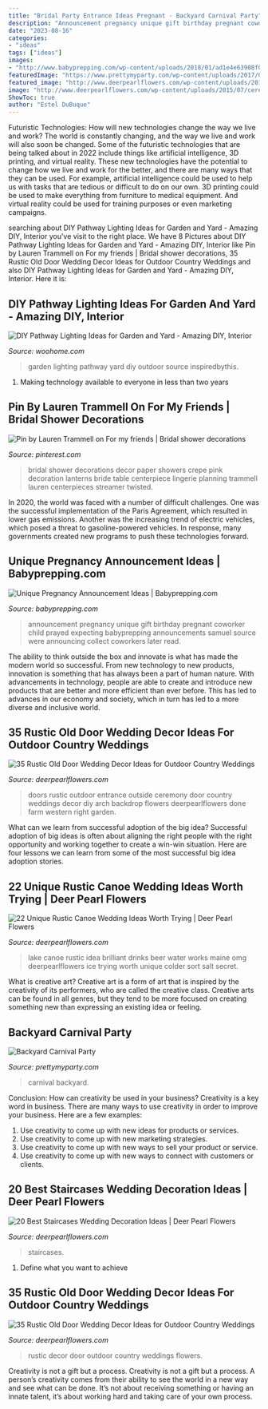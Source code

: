 ```yaml
---
title: "Bridal Party Entrance Ideas Pregnant - Backyard Carnival Party"
description: "Announcement pregnancy unique gift birthday pregnant coworker child prayed expecting babyprepping announcements samuel source were announcing collect coworkers later read"
date: "2023-08-16"
categories:
- "ideas"
tags: ["ideas"]
images:
- "http://www.babyprepping.com/wp-content/uploads/2018/01/ad1e4e63908f0f8f596ab02ee3d42a2b.jpg"
featuredImage: "https://www.prettymyparty.com/wp-content/uploads/2017/02/Carnival-Party-Feature.jpg"
featured_image: "http://www.deerpearlflowers.com/wp-content/uploads/2015/07/ceremony-entrance-doors-for-outside-wedding.jpg"
image: "http://www.deerpearlflowers.com/wp-content/uploads/2015/07/ceremony-entrance-doors-for-outside-wedding.jpg"
ShowToc: true
author: "Estel DuBuque"
---
```



Futuristic Technologies: How will new technologies change the way we live and work?
The world is constantly changing, and the way we live and work will also soon be changed. Some of the futuristic technologies that are being talked about in 2022 include things like artificial intelligence, 3D printing, and virtual reality. These new technologies have the potential to change how we live and work for the better, and there are many ways that they can be used. For example, artificial intelligence could be used to help us with tasks that are tedious or difficult to do on our own. 3D printing could be used to make everything from furniture to medical equipment. And virtual reality could be used for training purposes or even marketing campaigns.

	

		
searching about DIY Pathway Lighting Ideas for Garden and Yard - Amazing DIY, Interior you've visit to the right place. We have 8 Pictures about DIY Pathway Lighting Ideas for Garden and Yard - Amazing DIY, Interior like Pin by Lauren Trammell on For my friends | Bridal shower decorations, 35 Rustic Old Door Wedding Decor Ideas for Outdoor Country Weddings and also DIY Pathway Lighting Ideas for Garden and Yard - Amazing DIY, Interior. Here it is:
		
    
## DIY Pathway Lighting Ideas For Garden And Yard - Amazing DIY, Interior

<img loading=lazy src="http://www.woohome.com/wp-content/uploads/2017/06/lighting-ideas-for-pathway-2.jpg" onerror="this.onerror=null;this.src='https://tse4.mm.bing.net/th?id=OIP.y8SdqTeXKipNgkIL_06xFQHaKH&amp;pid=15.1';" alt="DIY Pathway Lighting Ideas for Garden and Yard - Amazing DIY, Interior">

_Source: woohome.com_

>garden lighting pathway yard diy outdoor source inspiredbythis. 

	

1. Making technology available to everyone in less than two years 

    
## Pin By Lauren Trammell On For My Friends | Bridal Shower Decorations

<img loading=lazy src="https://i.pinimg.com/originals/86/6e/78/866e784f0dda3451c3efe5474e905779.jpg" onerror="this.onerror=null;this.src='https://tse2.mm.bing.net/th?id=OIP.irH1RgJatBwMgUK9pZ1d5wHaJ4&amp;pid=15.1';" alt="Pin by Lauren Trammell on For my friends | Bridal shower decorations">

_Source: pinterest.com_

>bridal shower decorations decor paper showers crepe pink decoration lanterns bride table centerpiece lingerie planning trammell lauren centerpieces streamer twisted. 

	

In 2020, the world was faced with a number of difficult challenges. One was the successful implementation of the Paris Agreement, which resulted in lower gas emissions. Another was the increasing trend of electric vehicles, which posed a threat to gasoline-powered vehicles. In response, many governments created new programs to push these technologies forward. 

    
## Unique Pregnancy Announcement Ideas | Babyprepping.com

<img loading=lazy src="http://www.babyprepping.com/wp-content/uploads/2018/01/ad1e4e63908f0f8f596ab02ee3d42a2b.jpg" onerror="this.onerror=null;this.src='https://tse2.mm.bing.net/th?id=OIP.ZRUD350Myxh_PNnHFhHV3wHaIw&amp;pid=15.1';" alt="Unique Pregnancy Announcement Ideas | Babyprepping.com">

_Source: babyprepping.com_

>announcement pregnancy unique gift birthday pregnant coworker child prayed expecting babyprepping announcements samuel source were announcing collect coworkers later read. 

	

The ability to think outside the box and innovate is what has made the modern world so successful. From new technology to new products, innovation is something that has always been a part of human nature. With advancements in technology, people are able to create and introduce new products that are better and more efficient than ever before. This has led to advances in our economy and society, which in turn has led to a more diverse and inclusive world.

    
## 35 Rustic Old Door Wedding Decor Ideas For Outdoor Country Weddings

<img loading=lazy src="http://www.deerpearlflowers.com/wp-content/uploads/2015/07/ceremony-entrance-doors-for-outside-wedding.jpg" onerror="this.onerror=null;this.src='https://tse3.mm.bing.net/th?id=OIP.u897bMDcWtN_bvJUqdWM7gHaLG&amp;pid=15.1';" alt="35 Rustic Old Door Wedding Decor Ideas for Outdoor Country Weddings">

_Source: deerpearlflowers.com_

>doors rustic outdoor entrance outside ceremony door country weddings decor diy arch backdrop flowers deerpearlflowers done farm western right garden. 

	

What can we learn from successful adoption of the big idea?
Successful adoption of big ideas is often about aligning the right people with the right opportunity and working together to create a win-win situation. Here are four lessons we can learn from some of the most successful big idea adoption stories.

    
## 22 Unique Rustic Canoe Wedding Ideas Worth Trying | Deer Pearl Flowers

<img loading=lazy src="http://www.deerpearlflowers.com/wp-content/uploads/2015/03/Brilliant-idea-for-drinks-at-a-lake-wedding.jpg" onerror="this.onerror=null;this.src='https://tse1.mm.bing.net/th?id=OIP.Rv24PE8F9x5mJIdvrqqxBwHaLH&amp;pid=15.1';" alt="22 Unique Rustic Canoe Wedding Ideas Worth Trying | Deer Pearl Flowers">

_Source: deerpearlflowers.com_

>lake canoe rustic idea brilliant drinks beer water works maine omg deerpearlflowers ice trying worth unique colder sort salt secret. 

	

What is creative art?
Creative art is a form of art that is inspired by the creativity of its performers, who are called the creative class. Creative arts can be found in all genres, but they tend to be more focused on creating something new than expressing an existing idea or feeling.

    
## Backyard Carnival Party

<img loading=lazy src="https://www.prettymyparty.com/wp-content/uploads/2017/02/Carnival-Party-Feature.jpg" onerror="this.onerror=null;this.src='https://tse3.mm.bing.net/th?id=OIP.99qR_tcktUHzmlAMBi7VhAHaKY&amp;pid=15.1';" alt="Backyard Carnival Party">

_Source: prettymyparty.com_

>carnival backyard. 

	

Conclusion: How can creativity be used in your business?
Creativity is a key word in business. There are many ways to use creativity in order to improve your business. Here are a few examples:
1. Use creativity to come up with new ideas for products or services.
2. Use creativity to come up with new marketing strategies.
3. Use creativity to come up with new ways to sell your product or service.
4. Use creativity to come up with new ways to connect with customers or clients.

    
## 20 Best Staircases Wedding Decoration Ideas | Deer Pearl Flowers

<img loading=lazy src="https://www.deerpearlflowers.com/wp-content/uploads/2015/07/outdoor-wedding-decor-ideas-for-fall-weddings.jpg" onerror="this.onerror=null;this.src='https://tse4.mm.bing.net/th?id=OIP.z_7Y8Oi58GmcEWGY05jO_QHaLH&amp;pid=15.1';" alt="20 Best Staircases Wedding Decoration Ideas | Deer Pearl Flowers">

_Source: deerpearlflowers.com_

>staircases. 

	

1. Define what you want to achieve 

    
## 35 Rustic Old Door Wedding Decor Ideas For Outdoor Country Weddings

<img loading=lazy src="https://www.deerpearlflowers.com/wp-content/uploads/2015/07/rustic-old-door-and-flowers-wedding-decor.jpg" onerror="this.onerror=null;this.src='https://tse2.mm.bing.net/th?id=OIP.AaK_PvWl-TYKj2I-ZCqymQHaLK&amp;pid=15.1';" alt="35 Rustic Old Door Wedding Decor Ideas for Outdoor Country Weddings">

_Source: deerpearlflowers.com_

>rustic decor door outdoor country weddings flowers. 

	

Creativity is not a gift but a process.
Creativity is not a gift but a process. A person’s creativity comes from their ability to see the world in a new way and see what can be done. It’s not about receiving something or having an innate talent, it’s about working hard and taking care of your own process.

